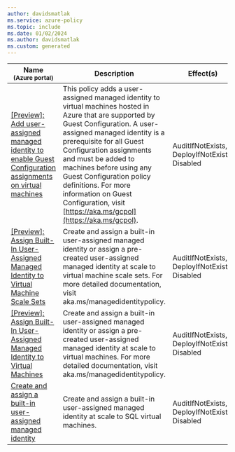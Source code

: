 ```yaml
---
author: davidsmatlak
ms.service: azure-policy
ms.topic: include
ms.date: 01/02/2024
ms.author: davidsmatlak
ms.custom: generated
---
```


|Name<br /><sub>(Azure portal)</sub> |Description |Effect(s) |Version<br /><sub>(GitHub)</sub> |
|---|---|---|---|
|[\[Preview\]: Add user-assigned managed identity to enable Guest Configuration assignments on virtual machines](https://portal.azure.com/#blade/Microsoft_Azure_Policy/PolicyDetailBlade/definitionId/%2Fproviders%2FMicrosoft.Authorization%2FpolicyDefinitions%2Ff40c7c00-b4e3-4068-a315-5fe81347a904) |This policy adds a user-assigned managed identity to virtual machines hosted in Azure that are supported by Guest Configuration. A user-assigned managed identity is a prerequisite for all Guest Configuration assignments and must be added to machines before using any Guest Configuration policy definitions. For more information on Guest Configuration, visit [https://aka.ms/gcpol](https://aka.ms/gcpol). |AuditIfNotExists, DeployIfNotExists, Disabled |[2.0.1-preview](https://github.com/Azure/azure-policy/blob/master/built-in-policies/policyDefinitions/Guest%20Configuration/GuestConfiguration_AddUserIdentity_Prerequisite.json) |
|[\[Preview\]: Assign Built-In User-Assigned Managed Identity to Virtual Machine Scale Sets](https://portal.azure.com/#blade/Microsoft_Azure_Policy/PolicyDetailBlade/definitionId/%2Fproviders%2FMicrosoft.Authorization%2FpolicyDefinitions%2F516187d4-ef64-4a1b-ad6b-a7348502976c) |Create and assign a built-in user-assigned managed identity or assign a pre-created user-assigned managed identity at scale to virtual machine scale sets. For more detailed documentation, visit aka.ms/managedidentitypolicy. |AuditIfNotExists, DeployIfNotExists, Disabled |[1.0.6-preview](https://github.com/Azure/azure-policy/blob/master/built-in-policies/policyDefinitions/Managed%20Identity/ManagedIdentity_VMSS_UAI_DeployIfNotExists.json) |
|[\[Preview\]: Assign Built-In User-Assigned Managed Identity to Virtual Machines](https://portal.azure.com/#blade/Microsoft_Azure_Policy/PolicyDetailBlade/definitionId/%2Fproviders%2FMicrosoft.Authorization%2FpolicyDefinitions%2Fd367bd60-64ca-4364-98ea-276775bddd94) |Create and assign a built-in user-assigned managed identity or assign a pre-created user-assigned managed identity at scale to virtual machines. For more detailed documentation, visit aka.ms/managedidentitypolicy. |AuditIfNotExists, DeployIfNotExists, Disabled |[1.0.6-preview](https://github.com/Azure/azure-policy/blob/master/built-in-policies/policyDefinitions/Managed%20Identity/ManagedIdentity_VM_UAI_DeployIfNotExists.json) |
|[Create and assign a built-in user-assigned managed identity](https://portal.azure.com/#blade/Microsoft_Azure_Policy/PolicyDetailBlade/definitionId/%2Fproviders%2FMicrosoft.Authorization%2FpolicyDefinitions%2F09963c90-6ee7-4215-8d26-1cc660a1682f) |Create and assign a built-in user-assigned managed identity at scale to SQL virtual machines. |AuditIfNotExists, DeployIfNotExists, Disabled |[1.3.1](https://github.com/Azure/azure-policy/blob/master/built-in-policies/policyDefinitions/Security%20Center/MDC_DfSQL_AddUserAssignedIdentity_VM.json) |
